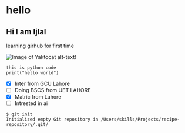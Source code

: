 # hello

<h2> Hi I am Ijlal </h2>

learning girhub for first time

![Image of Yaktocat](https://www.multcloud.com/screenshot/en/others/google-photos(1).png) alt-text! 


```
this is python code
print("hello world")
```

- [x] Inter from GCU Lahore
- [ ] Doing BSCS from UET LAHORE
- [x] Matric from  Lahore
- [ ] Intrested in ai

```
$ git init
Initialized empty Git repository in /Users/skills/Projects/recipe-repository/.git/
```
